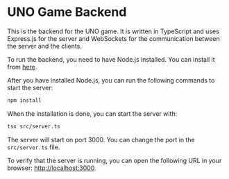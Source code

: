 # UNO Game Backend

This is the backend for the UNO game. It is written in TypeScript and uses Express.js for the server and WebSockets for the communication between the server and the clients.

To run the backend, you need to have Node.js installed. You can install it from [here](https://nodejs.org/).

After you have installed Node.js, you can run the following commands to start the server:

```bash
npm install
```

When the installation is done, you can start the server with:

```bash
tsx src/server.ts
```

The server will start on port 3000. You can change the port in the `src/server.ts` file.

To verify that the server is running, you can open the following URL in your browser: [http://localhost:3000](http://localhost:3000).
